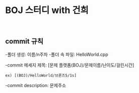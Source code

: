 # BOJ 스터디 with 건희
<br/>


## commit 규칙
-폴더 생성: 이름/n주차 
-폴더 속 파일: HelloWorld.cpp

-commit 메세지 제목: [문제 플랫폼(BOJ)/문제이름/난이도/걸린시간]
```
ex) [(BOJ)/HelloWorld/브론즈5/1s]
```
-commit description: 문제주소
